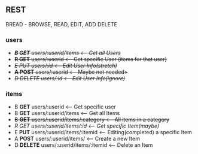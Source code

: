 ## REST  
BREAD - BROWSE, READ, EDIT, ADD DELETE

### users
* <s>***B GET** users/:userid/items               <-- Get all Users*</s>
* <s>**R GET**  users/:userid                     <-- Get specific User (items for that user)</s>
* <s>*E PUT     users/:id                         <-- Edit User Info(stretch)*</s>
* <s>**A POST** users/:userid                     <-- Maybe not needed></s>
* <s>*D DELETE  users/:id                         <-- Edit User Info(ignore)*</s>

### items

* B **GET**     users/:userid                     <-- Get specific user
* B **GET**     users/:userid/items               <-- Get all Items
* <s>B **GET**     users/:userid/items/:category     <-- All items in a category</s>
* *R GET        users/:userid/items/:id           <-- Get specific Item(maybe)*
* E **PUT**     users/:userid/items/:itemid       <-- Editing(completed) a specific Item
* A **POST**    users/:userid/items/              <-- Create a new Item
* D **DELETE**  users/:userid/items/:itemid       <-- Delete an Item

